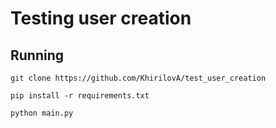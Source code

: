 # Testing user creation

## Running

```
git clone https://github.com/KhirilovA/test_user_creation
```
```
pip install -r requirements.txt
```
```
python main.py
```
